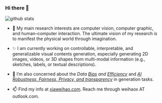 ### Hi there 👋

![github stats](https://github-readme-stats.vercel.app/api?username=weihaox&show_icons=true&theme=default&hide=issues&count_private=true)
<!--![metrics](https://github.com/weihaox/weihaox/blob/master/metrics.additional.svg)-->

- 🔭 My main research interests are computer vision, computer graphic, and human–computer interaction. The ultimate vision of my research is to manifest the physical world through imagination. 

- ✨ I am currently working on controllable, interpretable, and generalizable visual contents generation, especially generating 2D images, videos, or 3D shapes from multi-modal information (e.g., sketches, labels, or textual descriptions). 

- 🌱 I’m also concerned about the *Data [Bias](https://github.com/weihaox/awesome-image-translation/blob/master/awesome-robustness-efficiency-privacy.md#data-bias) and [Efficiency](https://github.com/weihaox/awesome-image-translation/blob/master/awesome-robustness-efficiency-privacy.md#data-efficiency)* and [*AI Robustness, Fairness, Privacy, and transparency*](https://github.com/weihaox/awesome-image-translation/blob/master/awesome-robustness-efficiency-privacy.md#fairness-accountability-privacy-transparency-and-ethics) in generation tasks.

- 📫 Find my info at [xiaweihao.com](https://xiaweihao.com). Reach me through weihaox AT outlook.com.
